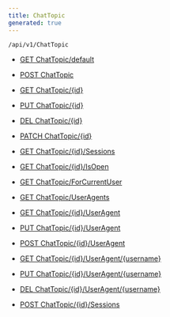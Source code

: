 ```yaml
---
title: ChatTopic
generated: true
---
```


```http
/api/v1/ChatTopic
```




* [GET ChatTopic/default](v1ChatTopicEntity_DefaultChatTopicEntity.md)

* [POST ChatTopic](v1ChatTopicEntity_PostChatTopicEntity.md)

* [GET ChatTopic/{id}](v1ChatTopicEntity_GetChatTopicEntity.md)

* [PUT ChatTopic/{id}](v1ChatTopicEntity_PutChatTopicEntity.md)

* [DEL ChatTopic/{id}](v1ChatTopicEntity_DeleteChatTopicEntity.md)

* [PATCH ChatTopic/{id}](v1ChatTopicEntity_PatchChatTopicEntity.md)

* [GET ChatTopic/{id}/Sessions](v1ChatTopicEntity_Sessions.md)

* [GET ChatTopic/{id}/IsOpen](v1ChatTopicEntity_IsWithinOpeningHours.md)

* [GET ChatTopic/ForCurrentUser](v1ChatTopicEntity_ChatTopicsForUser.md)

* [GET ChatTopic/UserAgents](v1ChatTopicEntity_GetUserAgentList.md)

* [GET ChatTopic/{id}/UserAgent](v1ChatTopicEntity_GetChatTopicUserAgentList.md)

* [PUT ChatTopic/{id}/UserAgent](v1ChatTopicEntity_UpdateChatTopicUserAgents.md)

* [POST ChatTopic/{id}/UserAgent](v1ChatTopicEntity_AddChatTopicUserAgent.md)

* [GET ChatTopic/{id}/UserAgent/{username}](v1ChatTopicEntity_GetChatTopicUserAgent.md)

* [PUT ChatTopic/{id}/UserAgent/{username}](v1ChatTopicEntity_UpdateChatTopicUserAgent.md)

* [DEL ChatTopic/{id}/UserAgent/{username}](v1ChatTopicEntity_DeleteChatTopicUserAgent.md)

* [POST ChatTopic/{id}/Sessions](v1ChatTopicEntity_CreateChatSessionForTopic.md)